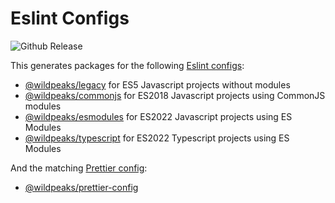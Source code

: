 # Eslint Configs

![Github Release](https://img.shields.io/github/v/release/wildpeaks/packages-eslint-config.svg?label=Release&logo=github&logoColor=eceff4&colorA=4c566a&colorB=11abfb)

This generates packages for the following [Eslint configs](https://eslint.org/docs/developer-guide/shareable-configs):
 - [@wildpeaks/legacy](https://www.npmjs.com/package/@wildpeaks/eslint-config-legacy) for ES5 Javascript projects without modules
 - [@wildpeaks/commonjs](https://www.npmjs.com/package/@wildpeaks/eslint-config-commonjs) for ES2018 Javascript projects using CommonJS modules
 - [@wildpeaks/esmodules](https://www.npmjs.com/package/@wildpeaks/eslint-config-esmodules) for ES2022 Javascript projects using ES Modules
 - [@wildpeaks/typescript](https://www.npmjs.com/package/@wildpeaks/eslint-config-typescript) for ES2022 Typescript projects using ES Modules

And the matching [Prettier config](https://prettier.io/docs/en/configuration.html#sharing-configurations):
 - [@wildpeaks/prettier-config](https://www.npmjs.com/package/@wildpeaks/prettier-config)
